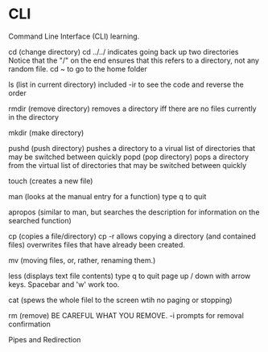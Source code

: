 # CLI
Command Line Interface (CLI) learning.

cd (change directory)
  cd ../../ indicates going back up two directories
  Notice that the "/" on the end ensures that this refers to a directory, not any random file. 
  cd ~ to go to the home folder

ls (list in current directory)
  included -ir to see the code and reverse the order

rmdir (remove directory)
  removes a directory iff there are no files currently in the directory
  
mkdir (make directory)

pushd (push directory)
  pushes a directory to a virual list of directories that may be switched between quickly
popd (pop directory)
  pops a directory from the virtual list of directories that may be switched between quickly

touch (creates a new file)

man (looks at the manual entry for a function)
  type q to quit

apropos (similar to man, but searches the description for information on the searched function)

cp (copies a file/directory)
  cp -r allows copying a directory (and contained files)
  overwrites files that have already been created.

mv (moving files, or, rather, renaming them.)

less (displays text file contents)
  type q to quit
  page up / down with arrow keys. Spacebar and 'w' work too. 

cat (spews the whole filel to the screen wtih no paging or stopping)
  
rm (remove)
  BE CAREFUL WHAT YOU REMOVE. 
  -i prompts for removal confirmation

Pipes and Redirection

